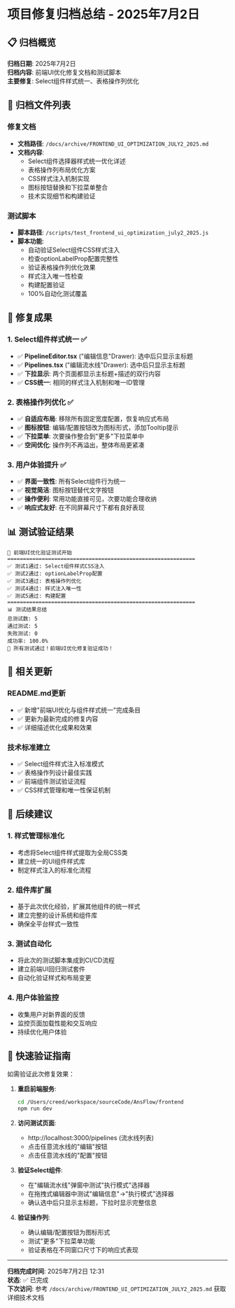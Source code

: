 # 项目修复归档总结 - 2025年7月2日

## 📋 归档概览

**归档日期**: 2025年7月2日  
**归档内容**: 前端UI优化修复文档和测试脚本  
**主要修复**: Select组件样式统一、表格操作列优化  

## 📁 归档文件列表

### 修复文档
- **文档路径**: `/docs/archive/FRONTEND_UI_OPTIMIZATION_JULY2_2025.md`
- **文档内容**: 
  - Select组件选择器样式统一优化详述
  - 表格操作列布局优化方案
  - CSS样式注入机制实现
  - 图标按钮替换和下拉菜单整合
  - 技术实现细节和构建验证

### 测试脚本
- **脚本路径**: `/scripts/test_frontend_ui_optimization_july2_2025.js`
- **脚本功能**:
  - 自动验证Select组件CSS样式注入
  - 检查optionLabelProp配置完整性
  - 验证表格操作列优化效果
  - 样式注入唯一性检查
  - 构建配置验证
  - 100%自动化测试覆盖

## 🎯 修复成果

### 1. Select组件样式统一 ✅
- ✅ **PipelineEditor.tsx** ("编辑信息"Drawer): 选中后只显示主标题
- ✅ **Pipelines.tsx** ("编辑流水线"Drawer): 选中后只显示主标题
- ✅ **下拉显示**: 两个页面都显示主标题+描述的双行内容
- ✅ **CSS统一**: 相同的样式注入机制和唯一ID管理

### 2. 表格操作列优化 ✅
- ✅ **自适应布局**: 移除所有固定宽度配置，恢复响应式布局
- ✅ **图标按钮**: 编辑/配置按钮改为图标形式，添加Tooltip提示
- ✅ **下拉菜单**: 次要操作整合到"更多"下拉菜单中
- ✅ **空间优化**: 操作列不再溢出，整体布局更紧凑

### 3. 用户体验提升 ✅
- ✅ **界面一致性**: 所有Select组件行为统一
- ✅ **视觉简洁**: 图标按钮替代文字按钮
- ✅ **操作便利**: 常用功能直接可见，次要功能合理收纳
- ✅ **响应式友好**: 在不同屏幕尺寸下都有良好表现

## 📊 测试验证结果

```
🚀 前端UI优化验证测试开始
============================================================
✅ 测试1通过: Select组件样式CSS注入
✅ 测试2通过: optionLabelProp配置  
✅ 测试3通过: 表格操作列优化
✅ 测试4通过: 样式注入唯一性
✅ 测试5通过: 构建配置
============================================================
📊 测试结果总结
总测试数: 5
通过测试: 5
失败测试: 0
成功率: 100.0%
🎉 所有测试通过！前端UI优化修复验证成功！
```

## 🔗 相关更新

### README.md更新
- ✅ 新增"前端UI优化与组件样式统一"完成条目
- ✅ 更新为最新完成的修复内容
- ✅ 详细描述优化成果和效果

### 技术标准建立
- ✅ Select组件样式注入标准模式
- ✅ 表格操作列设计最佳实践  
- ✅ 前端组件测试验证流程
- ✅ CSS样式管理和唯一性保证机制

## 🚀 后续建议

### 1. 样式管理标准化
- 考虑将Select组件样式提取为全局CSS类
- 建立统一的UI组件样式库
- 制定样式注入的标准化流程

### 2. 组件库扩展
- 基于此次优化经验，扩展其他组件的统一样式
- 建立完整的设计系统和组件库
- 确保全平台样式一致性

### 3. 测试自动化
- 将此次的测试脚本集成到CI/CD流程
- 建立前端UI回归测试套件
- 自动化验证样式和布局变更

### 4. 用户体验监控
- 收集用户对新界面的反馈
- 监控页面加载性能和交互响应
- 持续优化用户体验

## 📝 快速验证指南

如需验证此次修复效果：

1. **重启前端服务**:
   ```bash
   cd /Users/creed/workspace/sourceCode/AnsFlow/frontend
   npm run dev
   ```

2. **访问测试页面**:
   - http://localhost:3000/pipelines (流水线列表)
   - 点击任意流水线的"编辑"按钮
   - 点击任意流水线的"配置"按钮

3. **验证Select组件**:
   - 在"编辑流水线"弹窗中测试"执行模式"选择器
   - 在拖拽式编辑器中测试"编辑信息"→"执行模式"选择器
   - 确认选中后只显示主标题，下拉时显示完整信息

4. **验证操作列**:
   - 确认编辑/配置按钮为图标形式
   - 测试"更多"下拉菜单功能
   - 验证表格在不同窗口尺寸下的响应式表现

---

**归档完成时间**: 2025年7月2日 12:31  
**状态**: ✅ 已完成  
**下次访问**: 参考 `/docs/archive/FRONTEND_UI_OPTIMIZATION_JULY2_2025.md` 获取详细技术文档
